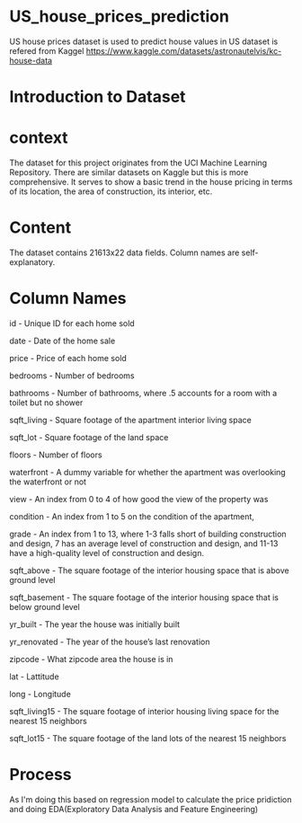 # US_house_prices_prediction
US house prices dataset is used to predict house values in US
dataset is refered from Kaggel
https://www.kaggle.com/datasets/astronautelvis/kc-house-data
# Introduction to Dataset
# context
The dataset for this project originates from the UCI Machine Learning Repository. There are similar datasets on Kaggle but this is more comprehensive. It serves to show a basic trend in the house pricing in terms of its location, the area of construction, its interior, etc.
# Content
The dataset contains 21613x22 data fields. Column names are self-explanatory.
# Column Names
id - Unique ID for each home sold

date - Date of the home sale

price - Price of each home sold

bedrooms - Number of bedrooms

bathrooms - Number of bathrooms, where .5 accounts for a room with a toilet but no shower

sqft_living - Square footage of the apartment interior living space

sqft_lot - Square footage of the land space

floors - Number of floors

waterfront - A dummy variable for whether the apartment was overlooking the waterfront or not

view - An index from 0 to 4 of how good the view of the property was

condition - An index from 1 to 5 on the condition of the apartment,

grade - An index from 1 to 13, where 1-3 falls short of building construction and design, 7 has an average level of construction and design, and 11-13 have a high-quality level of construction and design.

sqft_above - The square footage of the interior housing space that is above ground level

sqft_basement - The square footage of the interior housing space that is below ground level

yr_built - The year the house was initially built

yr_renovated - The year of the house’s last renovation

zipcode - What zipcode area the house is in

lat - Lattitude

long - Longitude

sqft_living15 - The square footage of interior housing living space for the nearest 15 neighbors

sqft_lot15 - The square footage of the land lots of the nearest 15 neighbors


# Process
As I'm doing this based on regression model to calculate the price pridiction and doing EDA(Exploratory Data Analysis and Feature Engineering)
